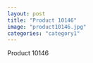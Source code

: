 ```yaml
---
layout: post
title: "Product 10146"
image: "product10146.jpg"
categories: "category1"
---
```

Product 10146
